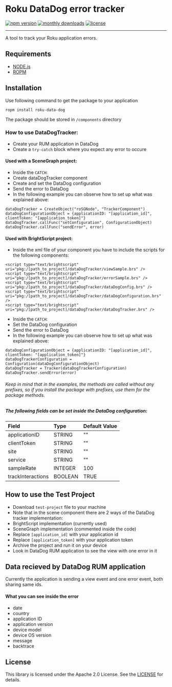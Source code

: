# Roku DataDog error tracker

[![npm version](https://img.shields.io/npm/v/roku-data-dog.svg?logo=npm)](https://www.npmjs.com/package/roku-data-dog)
[![monthly downloads](https://img.shields.io/npm/dm/roku-data-dog.svg?sanitize=true&logo=npm&logoColor=)](https://npmcharts.com/compare/roku-data-dog?minimal=true)
[![license](https://img.shields.io/github/license/Studio3/RokuDataDog.svg)](LICENSE)
- - -
A tool to track your Roku application errors.

## Requirements
- [NODE.js](https://nodejs.org/en/download/)
- [ROPM](https://github.com/rokucommunity/ropm)

## Installation
Use following command to get the package to your application
```
ropm install roku-data-dog
```
The package should be stored in `/components` directory

### How to use DataDogTracker:
- Create your RUM application in DataDog
- Create a `try-catch` block where you expect any error to occure

#### Used with a SceneGraph project:
- Inside the `CATCH`:
 - Create dataDogTracker component
 - Create and set the DataDog configuration
 - Send the error to DataDog
 - In the following example you can observe how to set up what was explained above:
```
dataDogTracker = CreateObject("roSGNode", "TrackerComponent")
dataDogConfigurationObject = {applicationID: "[application_id]", clientToken: "[application_token]"}
dataDogTracker.callFunc("setConfiguration", ConfigurationObject)
dataDogTracker.callFunc("sendError", error)
```

#### Used with BrightScript project:
- Inside the xml file of your component you have to include the scripts for the following components:
```
<script type="text/brightscript" uri="pkg:/[path_to_project]/dataDogTracker/viewSample.brs" />
<script type="text/brightscript" uri="pkg:/[path_to_project]/dataDogTracker/errorSample.brs" />
<script type="text/brightscript" uri="pkg:/[path_to_project]/dataDogTracker/dataDogConfig.brs" />
<script type="text/brightscript" uri="pkg:/[path_to_project]/dataDogTracker/dataDogConfiguration.brs" />
<script type="text/brightscript" uri="pkg:/[path_to_project]/dataDogTracker/dataDogTracker.brs" />
```
- Inside the `CATCH`:
 - Set the DataDog configuration
 - Send the error to DataDog
 - In the following example you can observe how to set up what was explained above:
```
dataDogConfigurationObject = {applicationID: "[application_id]", clientToken: "[application_token]"}
dataDogTrackerConfiguration = Configuration(dataDogConfigurationObject)
dataDogTracker = Tracker(dataDogTrackerConfiguration)
dataDogTracker.sendError(error)
```

###### Keep in mind that in the examples, the methods are called without any prefixes, so if you install the package with prefixes, use them for the package methods.

##### The following fields can be set inside the DataDog configuration:
| Field | Type | Default Value |
| :------------ | :------------ | :------------ |
| applicationID | STRING | "" |
| clientToken | STRING | "" |
| site | STRING | "" |
| service | STRING | "" |
| sampleRate | INTEGER | 100 |
| trackInteractions | BOOLEAN | TRUE |

## How to use the Test Project
- Download `test-project` file to your machine
- Note that in the scene component there are 2 ways of the DataDog tracker implementation:
 - BrightScript implementation (currently used)
 - SceneGraph implementation (commented inside the code)
- Replace `[application_id]` with your application id
- Replace `[application_token]` with your application token
- Archive the project and run it on your device
- Look in DataDog RUM application to see the view with one error in it

## Data recieved by DataDog RUM application
Currently the application is sending a view event and one error event, both sharing same ids.
#### What you can see inside the error

- date
- country
- application ID
- application version
- device model
- device OS version
- message
- backtrace

## License
This library is licensed under the Apache 2.0 License. See the [LICENSE](https://github.com/Studio3/RokuDataDog/blob/main/LICENSE) for details.

